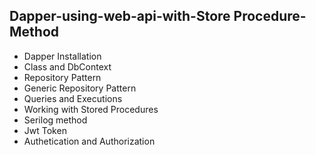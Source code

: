 ## Dapper-using-web-api-with-Store Procedure-Method
* Dapper Installation
* Class and DbContext
* Repository Pattern
* Generic Repository Pattern
* Queries and Executions
* Working with Stored Procedures
* Serilog method
* Jwt Token
* Authetication and Authorization
